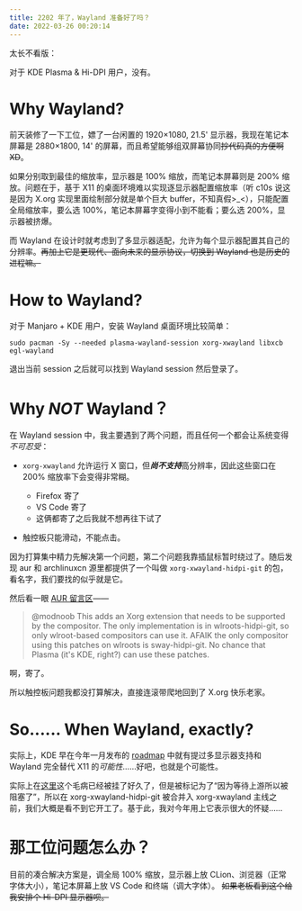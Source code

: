 ```yaml
---
title: 2202 年了，Wayland 准备好了吗？
date: 2022-03-26 00:20:14
---
```


太长不看版：

对于 KDE Plasma & Hi-DPI 用户，没有。

# Why Wayland?

前天装修了一下工位，嫖了一台闲置的 1920×1080, 21.5' 显示器，我现在笔记本屏幕是 2880×1800, 14' 的屏幕，而且希望能够组双屏幕协同<del>抄代码真的方便啊XD</del>。

如果分别取到最佳的缩放率，显示器是 100% 缩放，而笔记本屏幕则是 200% 缩放。问题在于，基于 X11 的桌面环境难以实现逐显示器配置缩放率（听 c10s 说这是因为 X.org 实现里面绘制部分就是单个巨大 buffer，不知真假>_<），只能配置全局缩放率，要么选 100%，笔记本屏幕字变得小到不能看；要么选 200%，显示器被挤爆。

而 Wayland 在设计时就考虑到了多显示器适配，允许为每个显示器配置其自己的分辨率。<del>再加上它是更现代、面向未来的显示协议，切换到 Wayland 也是历史的进程嘛。</del>

# How to Wayland?

对于 Manjaro + KDE 用户，安装 Wayland 桌面环境比较简单：

```
sudo pacman -Sy --needed plasma-wayland-session xorg-xwayland libxcb egl-wayland
```

退出当前 session 之后就可以找到 Wayland session 然后登录了。

# Why *NOT* Wayland？

在 Wayland session 中，我主要遇到了两个问题，而且任何一个都会让系统变得*不可忍受*：

- `xorg-xwayland` 允许运行 X 窗口，但***尚不支持***高分辨率，因此这些窗口在 200% 缩放率下会变得非常糊。
    - Firefox 寄了
    - VS Code 寄了
    - 这俩都寄了之后我就不想再往下试了

- 触控板只能滑动，不能点击。

因为打算集中精力先解决第一个问题，第二个问题我靠插鼠标暂时绕过了。随后发现 aur 和 archlinuxcn 源里都提供了一个叫做 `xorg-xwayland-hidpi-git` 的包，看名字，我们要找的似乎就是它。

然后看一眼 [AUR 留言区](https://aur.archlinux.org/packages/xorg-xwayland-hidpi-git#comment-809202)——

> @modnoob This adds an Xorg extension that needs to be supported by the compositor. The only
> implementation is in wlroots-hidpi-git, so only wlroot-based compositors can use it. AFAIK the only
> compositor using this patches on wlroots is sway-hidpi-git. No chance that Plasma (it's KDE, right?) can
> use these patches.

啊，寄了。

所以触控板问题我都没打算解决，直接连滚带爬地回到了 X.org 快乐老家。

# So...... When Wayland, exactly?

实际上，KDE 早在今年一月发布的 [roadmap](https://pointieststick.com/2022/01/03/kde-roadmap-for-2022/) 中就有提过多显示器支持和 Wayland 完全替代 X11 的*可能性*……好吧，也就是个可能性。

实际上在[这里](https://community.kde.org/Plasma/Wayland_Showstoppers)这个毛病已经被挂了好久了，但是被标记为了“因为等待上游所以被阻塞了”，所以在 xorg-xwayland-hidpi-git 被合并入 xorg-xwayland 主线之前，我们大概是看不到它开工了。基于此，我对今年用上它表示很大的怀疑……

# 那工位问题怎么办？

目前的凑合解决方案是，调全局 100% 缩放，显示器上放 CLion、浏览器（正常字体大小），笔记本屏幕上放 VS Code 和终端（调大字体）。
<del>如果老板看到这个给我安排个 Hi-DPI 显示器呗。</del>
